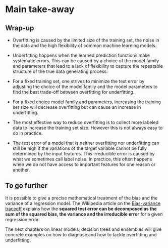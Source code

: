 # Main take-away

## Wrap-up

- Overfitting is caused by the limited size of the training set, the noise in
  the data and the high flexibility of common machine learning models.

- Underfitting happens when the learned prediction functions make systematic
  errors. This can be caused by a choice of the model family and parameters that
  lead to a lack of flexibility to capture the repeatable structure of the true
  data generating process.

- For a fixed training set, one strives to minimize the test error by adjusting
  the choice of the model family and the model parameters to find the best
  trade-off between overfitting for underfitting.

- For a fixed choice model family and parameters, increasing the training set
  size will decrease overfitting but can cause an increase in underfitting.

- The most effective way to reduce overfitting is to collect more labeled data
  to increase the training set size. However this is not always easy to do in
  practice.

- The test error of a model that is neither overfitting nor underfitting can
  still be high if the variations of the target variable cannot be fully
  determined by the input features. This irreducible error is caused by what we
  sometimes call label noise. In practice, this often happens when we do not
  have access to important features for one reason or another.

## To go further

It is possible to give a precise mathematical treatment of the bias and the
variance of a regression model. The Wikipedia article on the [Bias-variance
traceoff](https://en.wikipedia.org/wiki/Bias%E2%80%93variance_tradeoff) explains
how the **squared test error can be decomposed as the sum of the squared bias,
the variance and the irreducible error** for a given regression error.

The next chapters on linear models, decision trees and ensembles will give
concrete examples on how to diagnose and how to tackle overfitting and
underfitting.
